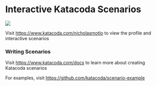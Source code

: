 # Interactive Katacoda Scenarios

[![](http://shields.katacoda.com/katacoda/nicholasmotlo/count.svg)](https://www.katacoda.com/nicholasmotlo "Get your profile on Katacoda.com")

Visit https://www.katacoda.com/nicholasmotlo to view the profile and interactive scenarios

### Writing Scenarios
Visit https://www.katacoda.com/docs to learn more about creating Katacoda scenarios

For examples, visit https://github.com/katacoda/scenario-example
